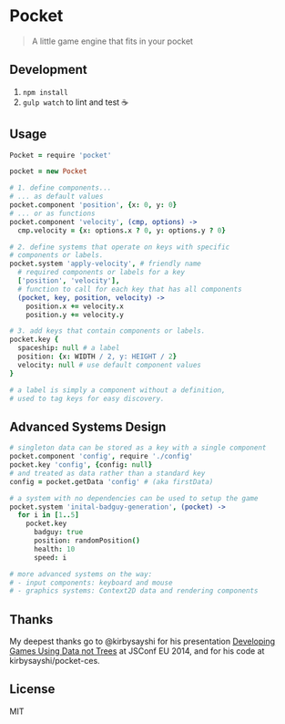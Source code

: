 Pocket
======

> A little game engine that fits in your pocket

## Development
1. `npm install`
2. `gulp watch` to lint and test :coffee:

## Usage
```coffeescript
Pocket = require 'pocket'

pocket = new Pocket

# 1. define components...
# ... as default values
pocket.component 'position', {x: 0, y: 0}
# ... or as functions
pocket.component 'velocity', (cmp, options) ->
  cmp.velocity = {x: options.x ? 0, y: options.y ? 0}

# 2. define systems that operate on keys with specific
# components or labels.
pocket.system 'apply-velocity', # friendly name
  # required components or labels for a key
  ['position', 'velocity'],
  # function to call for each key that has all components
  (pocket, key, position, velocity) ->
    position.x += velocity.x
    position.y += velocity.y

# 3. add keys that contain components or labels.
pocket.key {
  spaceship: null # a label
  position: {x: WIDTH / 2, y: HEIGHT / 2}
  velocity: null # use default component values
}

# a label is simply a component without a definition,
# used to tag keys for easy discovery.
```

## Advanced Systems Design
```coffeescript
# singleton data can be stored as a key with a single component
pocket.component 'config', require './config'
pocket.key 'config', {config: null}
# and treated as data rather than a standard key
config = pocket.getData 'config' # (aka firstData)

# a system with no dependencies can be used to setup the game
pocket.system 'inital-badguy-generation', (pocket) ->
  for i in [1..5]
    pocket.key
      badguy: true
      position: randomPosition()
      health: 10
      speed: i

# more advanced systems on the way:
# - input components: keyboard and mouse
# - graphics systems: Context2D data and rendering components
```

## Thanks
My deepest thanks go to @kirbysayshi for his presentation
[Developing Games Using Data not Trees](http://2014.jsconf.eu/speakers/#/speakers/drew-petersen-developing-games-using-data-not-trees) at JSConf EU 2014,
and for his code at kirbysayshi/pocket-ces.

## License
MIT
